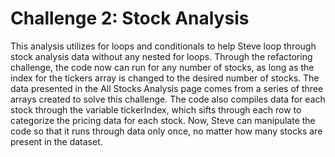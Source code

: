 # Challenge 2: Stock Analysis

This analysis utilizes for loops and conditionals to help Steve loop through stock analysis data without any nested for loops. Through the refactoring challenge, the code now can run for any number of stocks, as long as the index for the tickers array is changed to the desired number of stocks. The data presented in the All Stocks Analysis page comes from a series of three arrays created to solve this challenge. The code also compiles data for each stock through the variable tickerIndex, which sifts through each row to categorize the pricing data for each stock. Now, Steve can manipulate the code so that it runs through data only once, no matter how many stocks are present in the dataset. 
